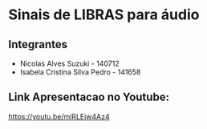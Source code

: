 # Sinais de LIBRAS para áudio

## Integrantes
- Nicolas Alves Suzuki - 140712
- Isabela Cristina Silva Pedro - 141658 
## Link Apresentacao no Youtube: 
https://youtu.be/miRLEjw4Az4
